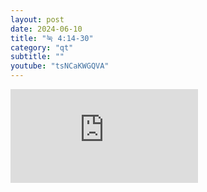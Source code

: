 ```yaml
---
layout: post
date: 2024-06-10
title: "눅 4:14-30"
category: "qt"
subtitle: ""
youtube: "tsNCaKWGQVA"
---
```


<div class="youtube margin-large">
    <iframe src="https://www.youtube.com/embed/tsNCaKWGQVA" title="YouTube video player" frameborder="0" allow="accelerometer; autoplay; clipboard-write; encrypted-media; gyroscope; picture-in-picture; web-share" allowfullscreen></iframe>
</div>

